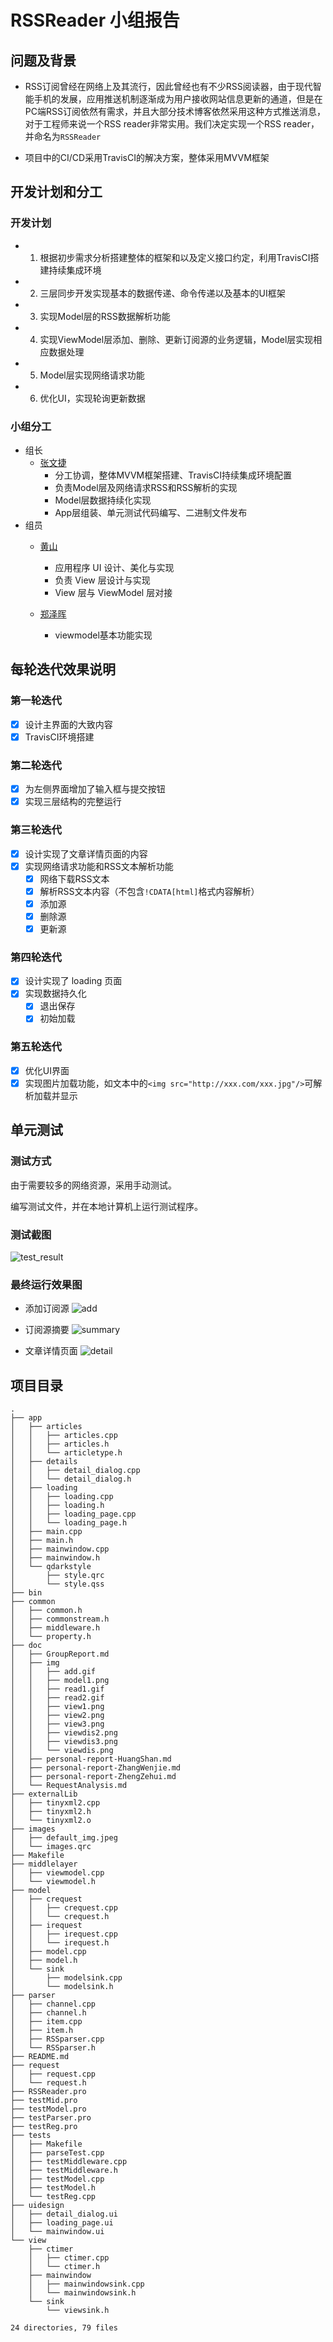 # RSSReader 小组报告

## 问题及背景

+ RSS订阅曾经在网络上及其流行，因此曾经也有不少RSS阅读器，由于现代智能手机的发展，应用推送机制逐渐成为用户接收网站信息更新的通道，但是在PC端RSS订阅依然有需求，并且大部分技术博客依然采用这种方式推送消息，对于工程师来说一个RSS reader非常实用。我们决定实现一个RSS reader，并命名为`RSSReader`

+ 项目中的CI/CD采用TravisCI的解决方案，整体采用MVVM框架

## 开发计划和分工

### 开发计划

+ 1. 根据初步需求分析搭建整体的框架和以及定义接口约定，利用TravisCI搭建持续集成环境

+ 2. 三层同步开发实现基本的数据传递、命令传递以及基本的UI框架

+ 3. 实现Model层的RSS数据解析功能

+ 4. 实现ViewModel层添加、删除、更新订阅源的业务逻辑，Model层实现相应数据处理

+ 5. Model层实现网络请求功能

+ 6. 优化UI，实现轮询更新数据

### 小组分工

+ 组长
    + [张文捷](https://github.com/Nayaco)
        + 分工协调，整体MVVM框架搭建、TravisCI持续集成环境配置
        + 负责Model层及网络请求RSS和RSS解析的实现
        + Model层数据持续化实现
        + App层组装、单元测试代码编写、二进制文件发布
+ 组员
    + [黄山](https://github.com/dydxh)
      + 应用程序 UI 设计、美化与实现
      + 负责 View 层设计与实现
      + View 层与 ViewModel 层对接

    + [郑泽晖](https://github.com/zhengzh23333)
        + viewmodel基本功能实现

## 每轮迭代效果说明

### 第一轮迭代

+ [x] 设计主界面的大致内容
+ [x] TravisCI环境搭建

### 第二轮迭代

+ [x] 为左侧界面增加了输入框与提交按钮
+ [x] 实现三层结构的完整运行

### 第三轮迭代

+ [x] 设计实现了文章详情页面的内容
+ [x] 实现网络请求功能和RSS文本解析功能
    + [x] 网络下载RSS文本
    + [x] 解析RSS文本内容（不包含`!CDATA[html]`格式内容解析）
    + [x] 添加源
    + [x] 删除源
    + [x] 更新源

### 第四轮迭代

+ [x] 设计实现了 loading 页面
+ [x] 实现数据持久化
    + [x] 退出保存
    + [x] 初始加载

### 第五轮迭代

+ [x] 优化UI界面
+ [x] 实现图片加载功能，如文本中的`<img src="http://xxx.com/xxx.jpg"/>`可解析加载并显示

## 单元测试

### 测试方式

由于需要较多的网络资源，采用手动测试。

编写测试文件，并在本地计算机上运行测试程序。

### 测试截图

![test_result](img/model1.png)

### 最终运行效果图

+ 添加订阅源
![add](img/add.gif)

+ 订阅源摘要
![summary](img/read1.gif)

+ 文章详情页面
![detail](img/read2.gif)

## 项目目录
```
.
├── app
│   ├── articles
│   │   ├── articles.cpp
│   │   ├── articles.h
│   │   └── articletype.h
│   ├── details
│   │   ├── detail_dialog.cpp
│   │   └── detail_dialog.h
│   ├── loading
│   │   ├── loading.cpp
│   │   ├── loading.h
│   │   ├── loading_page.cpp
│   │   └── loading_page.h
│   ├── main.cpp
│   ├── main.h
│   ├── mainwindow.cpp
│   ├── mainwindow.h
│   └── qdarkstyle
│       ├── style.qrc
│       └── style.qss
├── bin
├── common
│   ├── common.h
│   ├── commonstream.h
│   ├── middleware.h
│   └── property.h
├── doc
│   ├── GroupReport.md
│   ├── img
│   │   ├── add.gif
│   │   ├── model1.png
│   │   ├── read1.gif
│   │   ├── read2.gif
│   │   ├── view1.png
│   │   ├── view2.png
│   │   ├── view3.png
│   │   ├── viewdis2.png
│   │   ├── viewdis3.png
│   │   └── viewdis.png
│   ├── personal-report-HuangShan.md
│   ├── personal-report-ZhangWenjie.md
│   ├── personal-report-ZhengZehui.md
│   └── RequestAnalysis.md
├── externalLib
│   ├── tinyxml2.cpp
│   ├── tinyxml2.h
│   └── tinyxml2.o
├── images
│   ├── default_img.jpeg
│   └── images.qrc
├── Makefile
├── middlelayer
│   ├── viewmodel.cpp
│   └── viewmodel.h
├── model
│   ├── crequest
│   │   ├── crequest.cpp
│   │   └── crequest.h
│   ├── irequest
│   │   ├── irequest.cpp
│   │   └── irequest.h
│   ├── model.cpp
│   ├── model.h
│   └── sink
│       ├── modelsink.cpp
│       └── modelsink.h
├── parser
│   ├── channel.cpp
│   ├── channel.h
│   ├── item.cpp
│   ├── item.h
│   ├── RSSparser.cpp
│   └── RSSparser.h
├── README.md
├── request
│   ├── request.cpp
│   └── request.h
├── RSSReader.pro
├── testMid.pro
├── testModel.pro
├── testParser.pro
├── testReg.pro
├── tests
│   ├── Makefile
│   ├── parseTest.cpp
│   ├── testMiddleware.cpp
│   ├── testMiddleware.h
│   ├── testModel.cpp
│   ├── testModel.h
│   └── testReg.cpp
├── uidesign
│   ├── detail_dialog.ui
│   ├── loading_page.ui
│   └── mainwindow.ui
└── view
    ├── ctimer
    │   ├── ctimer.cpp
    │   └── ctimer.h
    ├── mainwindow
    │   ├── mainwindowsink.cpp
    │   └── mainwindowsink.h
    └── sink
        └── viewsink.h

24 directories, 79 files
```


